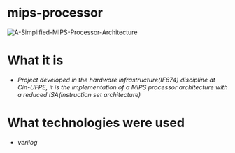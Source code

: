 # mips-processor

![A-Simplified-MIPS-Processor-Architecture](https://user-images.githubusercontent.com/72039442/204242031-1ef964a0-6d8a-423e-9545-255488ab7173.png)

# What it is 
  - *Project developed in the hardware infrastructure(IF674) discipline at Cin-UFPE, it is the implementation of a MIPS processor architecture with a reduced ISA(instruction set architecture)*
  
# What technologies were used
  - *verilog*
